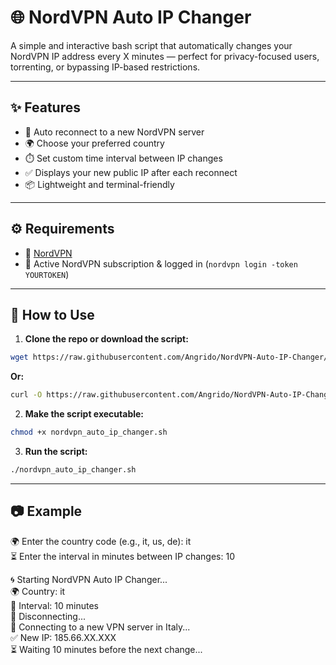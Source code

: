 # 🌐 NordVPN Auto IP Changer

A simple and interactive bash script that automatically changes your NordVPN IP address every X minutes — perfect for privacy-focused users, torrenting, or bypassing IP-based restrictions.

---

## ✨ Features

- 🔄 Auto reconnect to a new NordVPN server
- 🌍 Choose your preferred country
- ⏱️ Set custom time interval between IP changes
- ✅ Displays your new public IP after each reconnect
- 📦 Lightweight and terminal-friendly

---

## ⚙️ Requirements

- 🧭 [NordVPN](https://nordvpn.com/)
- 🛜 Active NordVPN subscription & logged in (`nordvpn login -token YOURTOKEN`)

---

## 🚀 How to Use

1. **Clone the repo or download the script:**
```bash
wget https://raw.githubusercontent.com/Angrido/NordVPN-Auto-IP-Changer/main/nordvpn_auto_ip_changer.sh
```
**Or:**
```bash
curl -O https://raw.githubusercontent.com/Angrido/NordVPN-Auto-IP-Changer/main/nordvpn_auto_ip_changer.sh
```


2. **Make the script executable:**
```bash
chmod +x nordvpn_auto_ip_changer.sh
```

3. **Run the script:**
```bash
./nordvpn_auto_ip_changer.sh
```
---

## 📷 Example

🌍 Enter the country code (e.g., it, us, de): it  
⏳ Enter the interval in minutes between IP changes: 10  

🌀 Starting NordVPN Auto IP Changer...  
🌍 Country: it  
🔁 Interval: 10 minutes  
🔌 Disconnecting...  
🔗 Connecting to a new VPN server in Italy...  
✅ New IP: 185.66.XX.XXX  
⏳ Waiting 10 minutes before the next change...


